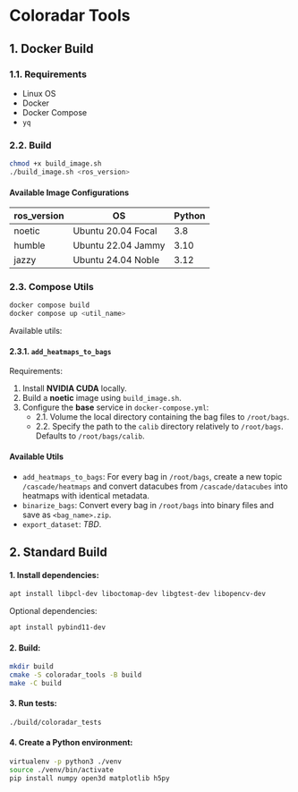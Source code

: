 # Coloradar Tools

## 1. Docker Build
### 1.1. Requirements
- Linux OS
- Docker 
- Docker Compose
- `yq`

### 2.2. Build
```bash
chmod +x build_image.sh
./build_image.sh <ros_version>
```

#### Available Image Configurations
| ros_version | OS                 | Python |
|-------------|--------------------|--------|
| noetic      | Ubuntu 20.04 Focal | 3.8    |
| humble      | Ubuntu 22.04 Jammy | 3.10   |
| jazzy       | Ubuntu 24.04 Noble | 3.12    |


### 2.3. Compose Utils
```bash
docker compose build
docker compose up <util_name>
```
Available utils:
#### 2.3.1. `add_heatmaps_to_bags`
Requirements:
1. Install **NVIDIA CUDA** locally.
2. Build a **noetic** image using `build_image.sh`.
3. Configure the **base** service in `docker-compose.yml`:
    - 2.1. Volume the local directory containing the bag files to `/root/bags`.
    - 2.2. Specify the path to the `calib` directory relatively to `/root/bags`. Defaults to `/root/bags/calib`.

   
#### Available Utils
- `add_heatmaps_to_bags`: For every bag in `/root/bags`, create a new topic `/cascade/heatmaps` and convert datacubes from `/cascade/datacubes` into heatmaps with identical metadata.
- `binarize_bags`: Convert every bag in `/root/bags` into binary files and save as `<bag_name>.zip`. 
- `export_dataset`: *TBD*.


## 2. Standard Build

#### 1. Install dependencies:
```bash
apt install libpcl-dev liboctomap-dev libgtest-dev libopencv-dev
```
Optional dependencies:
```bash
apt install pybind11-dev
```

#### 2. Build:
```bash
mkdir build
cmake -S coloradar_tools -B build
make -C build
```

#### 3. Run tests:
```bash
./build/coloradar_tests
```

#### 4. Create a Python environment:
```bash
virtualenv -p python3 ./venv
source ./venv/bin/activate
pip install numpy open3d matplotlib h5py
```

[//]: # ()
[//]: # (## ROS 2 Build &#40;needs revision&#41;)

[//]: # (#### 1. Install `ROS2` and `colcon`)

[//]: # ()
[//]: # (#### 2. Install dependencies)

[//]: # (```bash)

[//]: # (apt install ros-<version>-octomap)

[//]: # (apt install ros-<version>-octomap-ros)

[//]: # (```)

[//]: # ()
[//]: # (#### 3. Create a Python environment for demo:)

[//]: # (```bash)

[//]: # (virtualenv -p python3 ./venv)

[//]: # (source ./venv/bin/activate)

[//]: # (touch ./venv/COLCON_IGNORE )

[//]: # (pip install catkin_pkg rosbags lark empy==3.3.4)

[//]: # (pip install numpy open3d-python matplotlib)

[//]: # (```)

[//]: # ()
[//]: # (#### 4. Check OpenCV Path)

[//]: # (In `src/CMakeLists.txt`, check the path to the library here)

[//]: # (```text)

[//]: # (set&#40;OpenCV_INCLUDE_DIRS "/usr/include/opencv4"&#41;)

[//]: # (```)

[//]: # ()
[//]: # (To list your paths and libraries, use)

[//]: # (```bash)

[//]: # (pkg-config --cflags opencv4)

[//]: # (pkg-config --libs opencv4)

[//]: # (```)

[//]: # ()
[//]: # (#### 5. Build)

[//]: # (```bash)

[//]: # (colcon build)

[//]: # (```)

[//]: # (Source the workspace:)

[//]: # (```bash)

[//]: # (source install/setup.bash)

[//]: # (```)

[//]: # ()
[//]: # (#### 6. Run tests)

[//]: # (```bash)

[//]: # (colcon test)

[//]: # (```)

[//]: # (Verbose testing:)

[//]: # (```bash)

[//]: # (colcon test --event-handler console_direct+)

[//]: # (```)
